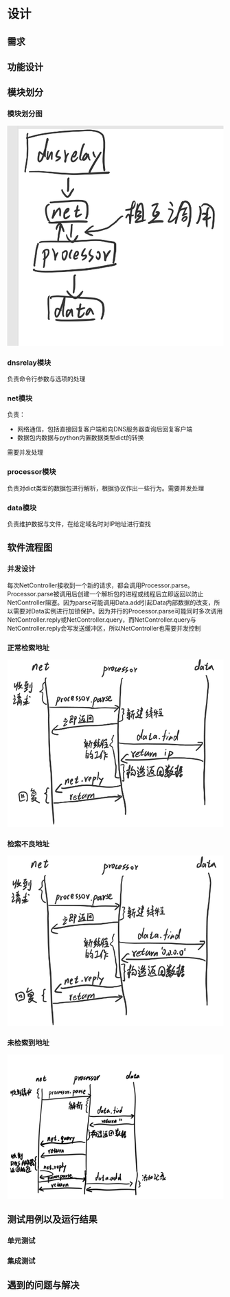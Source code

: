 # 设计

## 需求

## 功能设计

## 模块划分

### 模块划分图

![modules](img/modules.png)

### dnsrelay模块

负责命令行参数与选项的处理

### net模块

负责：
- 网络通信，包括直接回复客户端和向DNS服务器查询后回复客户端
- 数据包内数据与python内置数据类型dict的转换

需要并发处理

### processor模块

负责对dict类型的数据包进行解析，根据协议作出一些行为。需要并发处理

### data模块

负责维护数据与文件，在给定域名时对IP地址进行查找

## 软件流程图

### 并发设计

每次NetController接收到一个新的请求，都会调用Processor.parse。Processor.parse被调用后创建一个解析包的进程或线程后立即返回以防止NetController阻塞。因为parse可能调用Data.add引起Data内部数据的改变，所以需要对Data实例进行加锁保护。因为并行的Processor.parse可能同时多次调用NetController.reply或NetController.query，而NetController.query与NetController.reply会写发送缓冲区，所以NetController也需要并发控制

### 正常检索地址

![normal](img/normal.png)

### 检索不良地址

![bad](img/bad.png)

### 未检索到地址

![query](img/query.png)

## 测试用例以及运行结果

### 单元测试

### 集成测试

## 遇到的问题与解决
